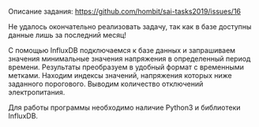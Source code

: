 Описание задания:
https://github.com/hombit/sai-tasks2019/issues/16

Не удалось окончательно реализовать задачу, так как в базе доступны данные лишь за последний месяц!

С помощью InfluxDB подключаемся к базе данных и запрашиваем значения минимальные значения напряжения в определенный период времени. Результаты преобразуем в удобный формат с временными метками. Находим индексы значений, напряжения которых ниже заданного порогового. Выводим количество отключений электропитания. 

Для работы программы необходимо наличие Python3 и библиотеки InfluxDB.

